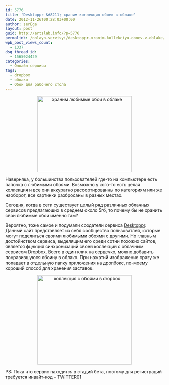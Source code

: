 ```yaml
---
id: 5776
title: 'Desktoppr &#8211; храним коллекцию обоев в облаке'
date: 2012-11-26T00:28:03+00:00
author: serEga
layout: post
guid: http://artslab.info/?p=5776
permalink: /onlayn-servisyi/desktoppr-xranim-kollekciyu-oboev-v-oblake/
wpb_post_views_count:
  - 1337
dsq_thread_id:
  - 1565024429
categories:
  - Онлайн сервисы
tags:
  - dropbox
  - облако
  - Обои для рабочего стола
---
```

<center>
  <a href="http://img.artslab.info/oboi_s_deskoppr.png"><img src="http://img.artslab.info/oboi_s_deskoppr-300x242.png" alt="храним любимые обои в облаке" title="oboi_s_desktoppr" width="300" height="242" class="aligncenter size-medium wp-image-5778" srcset="http://img.artslab.info/oboi_s_deskoppr-300x242.png 300w, http://img.artslab.info/oboi_s_deskoppr.png 1022w" sizes="(max-width: 300px) 100vw, 300px" /></a>
</center>

Наверняка, у большинства пользователей где-то на компьютере есть папочка с любимыми обоями. Возможно у кого-то есть целая коллекция и все они аккуратно рассортированны по категориям или же наоборот, все картинки разбросаны в разных местах.

Сегодня, когда в сети существует целый ряд различных облачных сервисов предлагающих в среднем около 5гб, то почему бы не хранить свои любимые обои именно там?

<!--more-->

Вероятно, тоже самое и подумали создатели сервиса [Desktoppr](https://www.desktoppr.co/). Данный сайт представляет из себя сообщество пользоватлей, которые могут поделиться своими любимыми обоями с другими. Но главным достойнством сервиса, выделящим его среди сотни похожих сайтов, является фцнкция синхронизаций своей коллекций с облачным сервисом Dropbox. Всего в один клик на сердечко, можно добавить понравившуюся обоину в облако. При нажатий изображение сразу же попадает в отдельную папку приложения на дропбокс, по-моему хороший способ для хранения заставок.

<center>
  <a href="http://img.artslab.info/desktoppr_oboi_v-oblake.jpeg"><img src="http://img.artslab.info/desktoppr_oboi_v-oblake-300x286.jpg" alt="коллекция с обоями в dropbox" title="desktoppr_oboi_v-oblake" width="300" height="286" class="aligncenter size-medium wp-image-5777" srcset="http://img.artslab.info/desktoppr_oboi_v-oblake-300x286.jpg 300w, http://img.artslab.info/desktoppr_oboi_v-oblake.jpeg 1012w" sizes="(max-width: 300px) 100vw, 300px" /></a>
</center>

PS: Пока что сервис находится в стадий бета, поэтому для регистраций требуется инвайт-код &#8211; TWITTER01